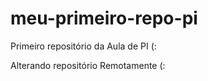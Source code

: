 # meu-primeiro-repo-pi
Primeiro repositório da Aula de PI (: 

Alterando repositório Remotamente (:
